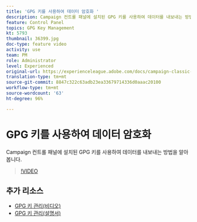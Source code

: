```yaml
---
title: 'GPG 키를 사용하여 데이터 암호화 '
description: Campaign 컨트롤 패널에 설치된 GPG 키를 사용하여 데이터를 내보내는 방법을 알아봅니다.
feature: Control Panel
topics: GPG Key Management
kt: 5793
thumbnail: 36399.jpg
doc-type: feature video
activity: use
team: PM
role: Administrator
level: Experienced
original-url: https://experienceleague.adobe.com/docs/campaign-classic-learn/tutorials/administrating/control-panel-acc/gpg-key-management/using-a-gpg-key-to-encrypt-data.html
translation-type: tm+mt
source-git-commit: 8847c322c63adb23ea33679714336d0aaac20100
workflow-type: tm+mt
source-wordcount: '63'
ht-degree: 96%

---
```



# GPG 키를 사용하여 데이터 암호화

Campaign 컨트롤 패널에 설치된 GPG 키를 사용하여 데이터를 내보내는 방법을 알아봅니다.

>[!VIDEO](https://video.tv.adobe.com/v/36399?quality=12)

## 추가 리소스

* [GPG 키 관리(비디오)](./gpg-key-management-overview.md)
* [GPG 키 관리(설명서)](https://docs.adobe.com/content/help/ko-KR/control-panel/using/instances-settings/gpg-keys-management.html)
